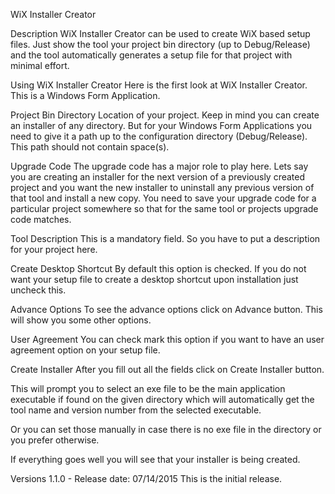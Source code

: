WiX Installer Creator

Description
WiX Installer Creator can be used to create WiX based setup files. Just show the tool your project bin directory (up to Debug/Release) and the tool automatically generates a setup file for that project with minimal effort.

Using WiX Installer Creator
Here is the first look at WiX Installer Creator. This is a Windows Form Application.
 
Project Bin Directory
Location of your project. Keep in mind you can create an installer of any directory. But for your Windows Form Applications you need to give it a path up to the configuration directory (Debug/Release).
This path should not contain space(s).

Upgrade Code
The upgrade code has a major role to play here. Lets say you are creating an installer for the next version of a previously created project and you want the new installer to uninstall any previous version of that tool and install a new copy. You need to save your upgrade code for a particular project somewhere so that for the same tool or projects upgrade code matches.

Tool Description
This is a mandatory field. So you have to put a description for your project here.

Create Desktop Shortcut
By default this option is checked. If you do not want your setup file to create a desktop shortcut upon installation just uncheck this.

Advance Options
To see the advance options click on Advance button. This will show you some other options.
 
User Agreement
You can check mark this option if you want to have an user agreement option on your setup file.

Create Installer
After you fill out all the fields click on Create Installer button.
 
This will prompt you to select an exe file to be the main application executable if found on the given directory which will automatically get the tool name and version number from the selected executable.
 
Or you can set those manually in case there is no exe file in the directory or you prefer otherwise.
 
If everything goes well you will see that your installer is being created.
 
Versions
1.1.0 - Release date: 07/14/2015
This is the initial release. 
